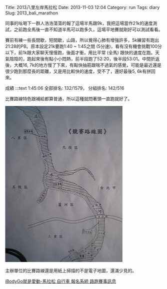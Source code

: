 Title: 2013八里左岸馬拉松
Date: 2013-11-03 12:04
Category: run
Tags: diary
Slug: 2013_bali_marathon

同事的吆喝下一群人浩浩蕩蕩的報了這場半馬跟9k，我把這場當作21k的速度測試，之前跑全馬後一直不知道半馬可以跑多久，這場平地賽就剛好可以測試看看。

賽前有練一些長間歇，短間歇，山路，所以覺得心肺有增強許多，5k練習有跑出21:28的PB。原本設定21k要跑1:40 ~ 1:45之間 (5分速)，看有沒有機會挑戰100分以下，前1k跟大家聊天慢慢跑，後面才衝，用比平常 (全馬) 跟快的速度在跑。天氣陰陰的，跑起來後有點小小悶熱，前半段跑了52:20，後半段53:01。中間折返後，大概16, 7k的地方慢了下來，有點快抽筋跟喘不過氣的感覺，可能是最近還是很少跑到那麼長的距離，又是用比較快的速度，受不了，還好最後5, 6k有拼回來。

成績
    :::text
    1:45:06 全部排名: 132/1579， 分組排名: 142/516

比賽路線特色跟補給都算普通，所以這種就悶著頭一直跑就好了。

![路線圖](/static/images/run/2013_bali_marathon.jpg)

主辦單位的比賽路線還是用紙上掃描的不是電子地圖，還滿少見的。


[iBodyGo就是愛動-馬拉松 自行車 報名系統 路跑賽事訊息](http://www.ibodygo.com/web/online_reg/detail.asp?n=25)
